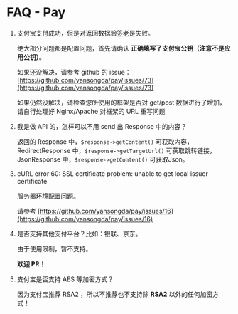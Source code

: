 # FAQ - Pay

1. 支付宝支付成功，但是对返回数据验签老是失败。

   绝大部分问题都是配置问题，首先请确认 **正确填写了支付宝公钥（注意不是应用公钥）**。

   如果还没解决，请参考 github 的 issue：[https://github.com/yansongda/pay/issues/73](https://github.com/yansongda/pay/issues/73)

   如果仍然没解决，请检查您所使用的框架是否对 get/post 数据进行了增加，请自行处理好 Nginx/Apache 对框架的 URL 重写问题
  
2. 我是做 API 的，怎样可以不用 send 出 Response 中的内容？

   返回的 Response 中，`$response->getContent()` 可获取内容，RedirectResponse 中，`$response->getTargetUrl()` 可获取跳转链接，JsonResponse 中，`$response->getContent()` 可获取Json。

3. cURL error 60: SSL certificate problem: unable to get local issuer certificate

   服务器环境配置问题。

   请参考 [https://github.com/yansongda/pay/issues/16](https://github.com/yansongda/pay/issues/16)

4. 是否支持其他支付平台？比如：银联、京东。

   由于使用限制，暂不支持。

   **欢迎 PR！**

5. 支付宝是否支持 AES 等加密方式？

   因为支付宝推荐 RSA2 ，所以不推荐也不支持除 **RSA2** 以外的任何加密方式！
